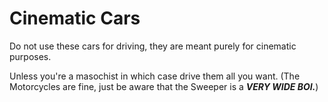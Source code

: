 # Cinematic Cars
Do not use these cars for driving, they are meant purely for cinematic purposes.


Unless you're a masochist in which case drive them all you want. (The Motorcycles are fine, just be aware that the Sweeper is a ***VERY WIDE BOI.***)
